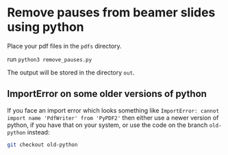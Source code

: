 # Remove pauses from beamer slides using python

Place your pdf files in the `pdfs` directory.

run `python3 remove_pauses.py`

The output will be stored in the directory `out`.

## ImportError on some older versions of python

If you face an import error which looks something like `ImportError: cannot import name 'PdfWriter' from 'PyPDF2'` then either use a newer version of python, if you have that on your system, or use the code on the branch `old-python` instead:

```bash
git checkout old-python
```
